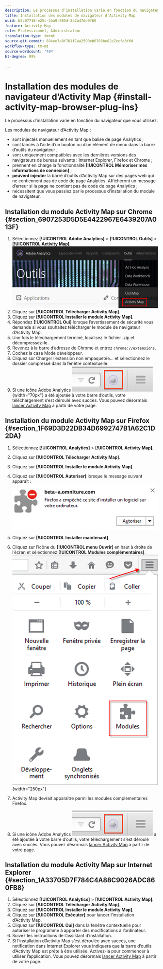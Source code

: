 ```yaml
---
description: Le processus d’installation varie en fonction du navigateur que vous utilisez.
title: Installation des modules de navigateur d’Activity Map
uuid: b5c07718-e25c-4ba9-885d-3a2a47dd9f60
feature: Activity Map
role: Professionnel, Administrateur
translation-type: tm+mt
source-git-commit: 894ee7a8f761f7aa2590e06708be82e7ecfa3f6d
workflow-type: tm+mt
source-wordcount: '404'
ht-degree: 99%

---
```



# Installation des modules de navigateur d’Activity Map {#install-activity-map-browser-plug-ins}

Le processus d’installation varie en fonction du navigateur que vous utilisez.

Les modules de navigateur d’Activity Map :

* sont injectés manuellement en tant que balise de page Analytics ;
* sont lancés à l’aide d’un bouton ou d’un élément de menu dans la barre d’outils du navigateur ;
* sont uniquement compatibles avec les dernières versions des navigateurs de bureau suivants : Internet Explorer, Firefox et Chrome ;
* prennent en charge la fonctionnalité **[!UICONTROL Mémoriser mes informations de connexion]** ;
* **peuvent injecter** la barre d’outils d’Activity Map sur des pages web qui ne contiennent pas de code de page Analytics. Afficheront un message d’erreur si la page ne contient pas de code de page Analytics ;
* nécessitent que vous passiez par le processus d’installation du module de navigateur.

## Installation du module Activity Map sur Chrome {#section_6907253D5D5E4422967E6439207A013F}

1. Sélectionnez **[!UICONTROL Adobe Analytics]** > **[!UICONTROL Outils]** > **[!UICONTROL Activity Map]**.  ![](assets/install_am.png)
1. Cliquez sur **[!UICONTROL Télécharger Activity Map]**.
1. Cliquez sur **[!UICONTROL Installer le module Activity Map]**.
1. Répondez **[!UICONTROL Oui]** lorsque l’avertissement de sécurité vous demande si vous souhaitez télécharger le module de navigateur d’Activity Map.
1. Une fois le téléchargement terminé, localisez le fichier .zip et décompressez-le.
1. Revenez à la barre d’adresse de Chrome et entrez `chrome://extensions`.
1. Cochez la case Mode développeur.
1. Cliquez sur Charger l’extension non empaquetée... et sélectionnez le dossier compressé dans la fenêtre contextuelle.
1. Si une icône Adobe Analytics ![](assets/an_icon.png){width=&quot;70px&quot;} a été ajoutée à votre barre d’outils, votre téléchargement s’est déroulé avec succès. Vous pouvez désormais [lancer Activity Map](/help/analyze/activity-map/activitymap-getting-started/activitymap-getting-started-users/activitymap-launch.md) à partir de votre page.

## Installation du module Activity Map sur Firefox {#section_1F69D3D22DB34D6992747B1A62C1D2DA}

1. Sélectionnez **[!UICONTROL Analytics]** > **[!UICONTROL Activity Map]**.

1. Cliquez sur **[!UICONTROL Télécharger Activity Map]**.
1. Cliquez sur **[!UICONTROL Installer le module Activity Map]**.
1. Cliquez sur **[!UICONTROL Autoriser]** lorsque le message suivant apparaît : ![](assets/firefox_install2.png)
1. Cliquez sur **[!UICONTROL Installer maintenant]**.
1. Cliquez sur l’icône du **[!UICONTROL menu Ouvrir]** en haut à droite de l’écran et sélectionnez **[!UICONTROL Modules complémentaires]**. ![](assets/firefox_install3.png){width=&quot;250px&quot;}
1. Activity Map devrait apparaître parmi les modules complémentaires Firefox.
1. Si une icône Adobe Analytics ![](assets/an_icon.png) a été ajoutée à votre barre d’outils, votre téléchargement s’est déroulé avec succès. Vous pouvez désormais [lancer Activity Map](/help/analyze/activity-map/activitymap-getting-started/activitymap-getting-started-users/activitymap-launch.md) à partir de votre page.

## Installation du module Activity Map sur Internet Explorer {#section_1A33705D7F784C4A88C9026ADC860FB8}

1. Sélectionnez **[!UICONTROL Analytics]** > **[!UICONTROL Activity Map]**.
1. Cliquez sur **[!UICONTROL Télécharger Activity Map]**.
1. Cliquez sur **[!UICONTROL Installer le module Activity Map]**.
1. Cliquez sur **[!UICONTROL Exécuter]** pour lancer l’installation d’Activity Map.
1. Cliquez sur **[!UICONTROL Oui]** dans la fenêtre contextuelle pour autoriser le programme à apporter des modifications à l’ordinateur.
1. Suivez les instructions de l’assistant d’installation.
1. Si l’installation d’Activity Map s’est déroulée avec succès, une notification dans Internet Explorer vous indiquera que la barre d’outils d’Activity Map est prête à être utilisée. Activez-la pour commencer à utiliser l’application. Vous pouvez désormais [lancer Activity Map](/help/analyze/activity-map/activitymap-getting-started/activitymap-getting-started-users/activitymap-launch.md) à partir de votre page.
